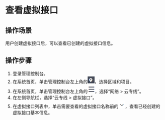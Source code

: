 # 查看虚拟接口<a name="dc_04_0404"></a>

## 操作场景<a name="section37143599"></a>

用户创建虚拟接口后，可以查看已创建的虚拟接口信息。

## 操作步骤<a name="section65856935"></a>

1.  登录管理控制台。
2.  在系统首页，单击管理控制台左上角的![](figures/zh-cn_image_0000001072754936.png)，选择区域和项目。
3.  在系统首页，单击管理控制台左上角的![](figures/zh-cn_image_0000001072026815.png)，选择“网络 \> 云专线”。
4.  在左侧导航栏，选择“云专线 \> 虚拟接口”。
5.  在虚拟接口列表中，单击需要查看的虚拟接口名称前的![](figures/zh-cn_image_0000001072197361.png)，查看已经创建的虚拟接口基本信息。

